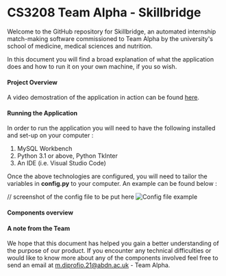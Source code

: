# CS3208 Team Alpha - Skillbridge

Welcome to the GitHub repository for Skillbridge, an automated internship match-making software commissioned to Team Alpha by the university's school of medicine, medical sciences and nutrition.

In this document you will find a broad explanation of what the application does and how to run it on your own machine, if you so wish.

#### Project Overview

A video demostration of the application in action can be found [here](https://clipchamp.com/watch/ZN3sJKAj60H).

#### Running the Application

In order to run the application you will need to have the following installed and set-up on your computer :

1. MySQL Workbench
2. Python 3.1 or above, Python TkInter
3. An IDE (i.e. Visual Studio Code)

Once the above technologies are configured, you will need to tailor the variables in **config.py** to your computer. An example can be found below :

// screenshot of the config file to be put here
![Config file example]()

#### Components overview

#### A note from the Team

We hope that this document has helped you gain a better understanding of the purpose of our product. If you encounter any technical difficulties or would like to know more about any of the components involved feel free to send an email at <m.diprofio.21@abdn.ac.uk> - Team Alpha.
